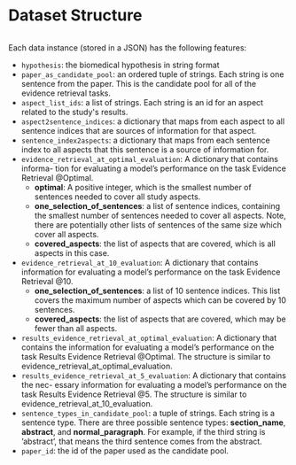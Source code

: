 # Dataset Structure

```{note} Evidence Bench's train, dev, and test split all have the same structure.
```

Each data instance (stored in a JSON) has the following features:

- ```hypothesis```: the biomedical hypothesis in string format
- ```paper_as_candidate_pool```: an ordered tuple of strings. Each string is one sentence from the paper. This is the candidate pool for all of the evidence retrieval tasks.
- ```aspect_list_ids```: a list of strings. Each string is an id for an aspect related to the study's results.
- ```aspect2sentence_indices```: a dictionary that maps from each aspect to all sentence indices that are sources of information for that aspect.
- ```sentence_index2aspects```: a dictionary that maps from each sentence index to all aspects that this sentence is a source of information for.
- ```evidence_retrieval_at_optimal_evaluation```: A dictionary that contains informa- tion for evaluating a model’s performance on the task Evidence Retrieval @Optimal.
    - **optimal**: A positive integer, which is the smallest number of sentences needed to cover all study aspects.
    - **one_selection_of_sentences**: a list of sentence indices, containing the smallest number of sentences needed to cover all aspects. Note, there are potentially other lists of sentences of the same size which cover all aspects.
    - **covered_aspects**: the list of aspects that are covered, which is all aspects in this case.
- `evidence_retrieval_at_10_evaluation`: A dictionary that contains information for evaluating a model’s performance on the task Evidence Retrieval @10.
    - **one_selection_of_sentences**: a list of 10 sentence indices. This list covers the maximum number of aspects which can be covered by 10 sentences.
    - **covered_aspects**: the list of aspects that are covered, which may be fewer than all aspects.
- ```results_evidence_retrieval_at_optimal_evaluation```: A dictionary that contains the information for evaluating a model’s performance on the task Results Evidence Retrieval @Optimal. The structure is similar to evidence_retrieval_at_optimal_evaluation.
- `results_evidence_retrieval_at_5_evaluation`: A dictionary that contains the nec- essary information for evaluating a model’s performance on the task Results Evidence Retrieval @5. The structure is similar to evidence_retrieval_at_10_evaluation.
- `sentence_types_in_candidate_pool`: a tuple of strings. Each string is a sentence type. There are three possible sentence types: **section_name**, **abstract**, and **normal_paragraph**. For example, if the third string is ’abstract’, that means the third sentence comes from the abstract.
- `paper_id`: the id of the paper used as the candidate pool.
